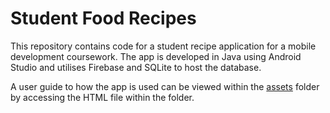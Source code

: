 # Student Food Recipes
This repository contains code for a student recipe application for a mobile development coursework. The app is developed in Java using Android Studio and utilises Firebase and SQLite to host the database. 

A user guide to how the app is used can be viewed within the [assets](https://github.com/athapa11/student-recipe/tree/main/assets) folder by accessing the HTML file within the folder.
